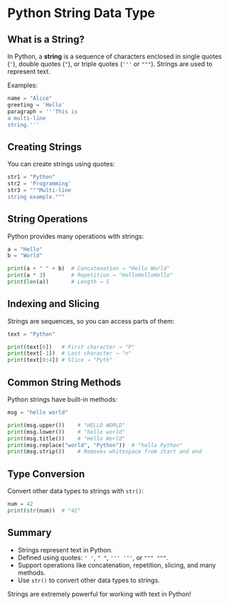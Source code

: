# Python String Data Type

## What is a String?

In Python, a **string** is a sequence of characters enclosed in single
quotes (`'`), double quotes (`"`), or triple quotes (`'''` or `"""`).
Strings are used to represent text.

Examples:

``` python
name = "Alice"
greeting = 'Hello'
paragraph = '''This is
a multi-line
string.'''
```

## Creating Strings

You can create strings using quotes:

``` python
str1 = "Python"
str2 = 'Programming'
str3 = """Multi-line
string example."""
```

## String Operations

Python provides many operations with strings:

``` python
a = "Hello"
b = "World"

print(a + " " + b)  # Concatenation → "Hello World"
print(a * 3)        # Repetition → "HelloHelloHello"
print(len(a))       # Length → 5
```

## Indexing and Slicing

Strings are sequences, so you can access parts of them:

``` python
text = "Python"

print(text[0])   # First character → "P"
print(text[-1])  # Last character → "n"
print(text[0:4]) # Slice → "Pyth"
```

## Common String Methods

Python strings have built-in methods:

``` python
msg = "hello world"

print(msg.upper())    # "HELLO WORLD"
print(msg.lower())    # "hello world"
print(msg.title())    # "Hello World"
print(msg.replace("world", "Python"))  # "hello Python"
print(msg.strip())    # Removes whitespace from start and end
```

## Type Conversion

Convert other data types to strings with `str()`:

``` python
num = 42
print(str(num))  # "42"
```

## Summary

-   Strings represent text in Python.
-   Defined using quotes: `' '`, `" "`, `''' '''`, or `""" """`.
-   Support operations like concatenation, repetition, slicing, and many
    methods.
-   Use `str()` to convert other data types to strings.

Strings are extremely powerful for working with text in Python!
